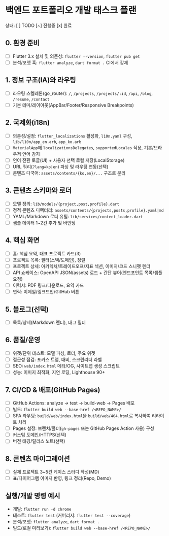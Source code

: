 # 백엔드 포트폴리오 개발 태스크 플랜

상태: [ ] TODO  [~] 진행중  [x] 완료

## 0. 환경 준비
- [ ] Flutter 3.x 설치 및 의존성: `flutter --version`, `flutter pub get`
- [ ] 분석/포맷 훅: `flutter analyze`, `dart format .` CI에서 강제

## 1. 정보 구조(IA)와 라우팅
- [ ] 라우팅 스켈레톤(go_router): `/`, `/projects`, `/projects/:id`, `/api`, `/blog`, `/resume`, `/contact`
- [ ] 기본 테마/레이아웃(AppBar/Footer/Responsive Breakpoints)

## 2. 국제화(i18n)
- [ ] 의존성/설정: `flutter_localizations` 활성화, `l10n.yaml` 구성, `lib/l10n/app_en.arb`, `app_ko.arb`
- [ ] `MaterialApp`에 `localizationsDelegates`, `supportedLocales` 적용, 기본/브라우저 언어 감지
- [ ] 언어 전환 토글(UI) + 사용자 선택 로컬 저장(LocalStorage)
- [ ] URL 쿼리(`?lang=ko|en`) 파싱 및 라우팅 연동(선택)
- [ ] 콘텐츠 다국어: `assets/contents/{ko,en}/...` 구조로 분리

## 3. 콘텐츠 스키마와 로더
- [ ] 모델 정의: `lib/models/{project,post,profile}.dart`
- [ ] 정적 콘텐츠 디렉터리: `assets/contents/{projects,posts,profile}.yaml|md`
- [ ] YAML/Markdown 로더 유틸: `lib/services/content_loader.dart`
- [ ] 샘플 데이터 1~2건 추가 및 바인딩

## 4. 핵심 화면
- [ ] 홈: 핵심 요약, 대표 프로젝트 카드(3)
- [ ] 프로젝트 목록: 필터(스택/도메인), 정렬
- [ ] 프로젝트 상세: 아키텍처/트레이드오프/지표 섹션, 이미지/코드 스니펫 렌더
- [ ] API 쇼케이스: OpenAPI JSON(assets) 로드 + 간단 뷰어(엔드포인트 목록/샘플 요청)
- [ ] 이력서: PDF 링크/다운로드, 요약 카드
- [ ] 연락: 이메일/링크드인/GitHub 버튼

## 5. 블로그(선택)
- [ ] 목록/상세(Markdown 렌더), 태그 필터

## 6. 품질/운영
- [ ] 위젯/단위 테스트: 모델 파싱, 로더, 주요 위젯
- [ ] 접근성 점검: 포커스 트랩, 대비, 스크린리더 라벨
- [ ] SEO: `web/index.html` 메타/OG, 사이트맵 생성 스크립트
- [ ] 성능: 이미지 최적화, 지연 로딩, Lighthouse 90+

## 7. CI/CD & 배포(GitHub Pages)
- [ ] GitHub Actions: analyze → test → build-web → Pages 배포
- [ ] 빌드: `flutter build web --base-href /<REPO_NAME>/`
- [ ] SPA 라우팅: `build/web/index.html`을 `build/web/404.html`로 복사하여 리라이트 처리
- [ ] Pages 설정: 브랜치/폴더(`gh-pages` 또는 GitHub Pages Action 사용) 구성
- [ ] 커스텀 도메인/HTTPS(선택)
- [ ] 버전 태깅/릴리스 노트(선택)

## 8. 콘텐츠 마이그레이션
- [ ] 실제 프로젝트 3~5건 케이스 스터디 작성(MD)
- [ ] 표/다이어그램 이미지 반영, 링크 정리(Repo, Demo)

## 실행/개발 명령 예시
- 개발: `flutter run -d chrome`
- 테스트: `flutter test` (커버리지: `flutter test --coverage`)
- 분석/포맷: `flutter analyze`, `dart format .`
- 빌드(로컬 미리보기): `flutter build web --base-href /<REPO_NAME>/`

